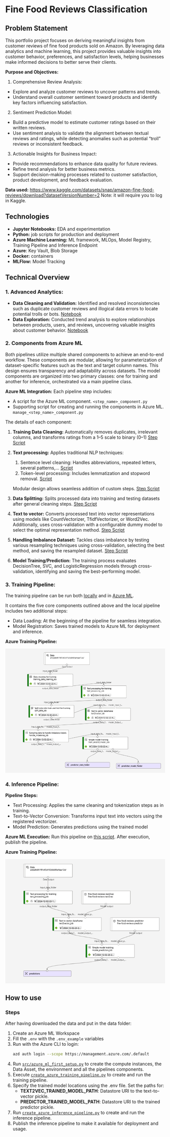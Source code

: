 # Fine Food Reviews Classification

## Problem Statement

This portfolio project focuses on deriving meaningful insights from customer reviews of fine food products sold on Amazon. By leveraging data analytics and machine learning, this project provides valuable insights into customer behavior, preferences, and satisfaction levels, helping businesses make informed decisions to better serve their clients.

**Purpose and Objectives:**
1. Comprehensive Review Analysis:

- Explore and analyze customer reviews to uncover patterns and trends.
- Understand overall customer sentiment toward products and identify key factors influencing satisfaction.

2. Sentiment Prediction Model:

- Build a predictive model to estimate customer ratings based on their written reviews.
- Use sentiment analysis to validate the alignment between textual reviews and ratings, while detecting anomalies such as potential “troll” reviews or inconsistent feedback.

3. Actionable Insights for Business Impact:

- Provide recommendations to enhance data quality for future reviews.
- Refine trend analysis for better business metrics.
- Support decision-making processes related to customer satisfaction, product development, and feedback evaluation.

**Data used:** https://www.kaggle.com/datasets/snap/amazon-fine-food-reviews/download?datasetVersionNumber=2
Note: it will require you to log in Kaggle.

## Technologies

- **Jupyter Notebooks:** EDA and experimentation
- **Python:** job scripts for production and deployment
- **Azure Machine Learning:** ML framework, MLOps, Model Registry, Training Pipeline and Inference Endpoint
- **Azure**: Key Vault, Blob Storage
- **Docker:** containers
- **MLFlow:** Model Tracking

## Technical Overview

### 1. Advanced Analytics:

- **Data Cleaning and Validation:** Identified and resolved inconsistencies such as duplicate customer reviews and illogical data errors to locate potential trolls or bots. [Notebook](reports/1_training_data_cleaning.ipynb)
- **Data Exploration:** Conducted trend analysis to explore relationships between products, users, and reviews, uncovering valuable insights about customer behavior. [Notebook](reports/2_data_exploration.ipynb)

### 2. Components from Azure ML

Both pipelines utilize multiple shared components to achieve an end-to-end workflow. These components are modular, allowing for parameterization of dataset-specific features such as the text and target column names. This design ensures transparency and adaptability across datasets. The model components are organized into two primary classes: one for training and another for inference, orchestrated via a main pipeline class.

**Azure ML Integration:**
Each pipeline step includes:
- A script for the Azure ML component. `<step_name>_component.py`
- Supporting script for creating and running the components in Azure ML. `manage_<step_name>_component.py`

The details of each component:

1. **Training Data Cleaning:** Automatically removes duplicates, irrelevant columns, and transforms ratings from a 1–5 scale to binary (0–1) [Step Script](src/pipeline_steps/training_data_cleaning/training_data_cleaning_step.py)
2. **Text processing:** Applies traditional NLP techniques:
     1. Sentence level cleaning: Handles abbreviations, repeated letters, several patterns,... [Script](src/pipeline_steps/text_processing/sentence_cleaning_classes.py)
     2. Token-level processing: Includes lemmatization and stopword removal. [Script](src/pipeline_steps/text_processing/text_processing_functions.py)
     
     Modular design allows seamless addition of custom steps. [Step Script](src/pipeline_steps/text_processing/text_processing_step.py)
3. **Data Splitting:** Splits processed data into training and testing datasets after general cleaning steps. [Step Script](src/pipeline_steps/split_data/split_data_step.py)
4. **Text to vector:** Converts processed text into vector representations using models like CountVectorizer, TfidfVectorizer, or Word2Vec. Additionally, uses cross-validation with a configurable dummy model to select the optimal representation method. [Step Script](src/pipeline_steps/split_data/split_data_step.py)
5. **Handling Imbalance Dataset:** Tackles class imbalance by testing various resampling techniques using cross-validation, selecting the best method, and saving the resampled dataset. [Step Script](src/pipeline_steps/handle_imbalance/handle_imbalance_step.py)
6. **Model Training/Prediction:** The training process evaluates DecisionTree, SVC, and LogisticRegression models through cross-validation, identifying and saving the best-performing model.


### 3. Training Pipeline:

The training pipeline can be run both [locally](./local_training_pipeline.py) and in [Azure ML](./create_azure_training_pipeline.py).

It contains the five core components outlined above and the local pipeline includes two additional steps:
- Data Loading: At the beginning of the pipeline for seamless integration.
- Model Registration: Saves trained models to Azure ML for deployment and inference.

**Azure Training Pipeline:**

<img src="imgs/training_pipeline_azure.png" alt=""/>

### 4. Inference Pipeline:

**Pipeline Steps:**

- Text Processing: Applies the same cleaning and tokenization steps as in training.
- Text-to-Vector Conversion: Transforms input text into vectors using the registered vectorizer.
- Model Prediction: Generates predictions using the trained model

**Azure ML Execution:**
Run this pipeline on [this script](./create_azure_inference_pipeline.py). After execution, publish the pipeline.

**Azure Training Pipeline:**

<img src="imgs/inference_pipeline_azure.png" alt=""/>

## How to use

### Steps

After having downloaded the data and put in the data folder:

1. Create an Azure ML Workspace
2. Fill the `.env` with the `.env_example` variables
3. Run with the Azure CLI to login:
   ```bash
   azd auth login --scope https://management.azure.com/.default
   ```
4. Run [`src/azure_ml_first_setup.py`](src/azure_ml_first_setup.py) to create the compute instances, the Data Asset, the environment and all the pipelines components.
5. Execute [`create_azure_training_pipeline.py`](./create_azure_training_pipeline.py) to create and run the training pipeline.
6. Specify the trained model locations using the .env file. Set the paths for:
   - **TEXT2VEC_TRAINED_MODEL_PATH**: Datastore URI to the text-to-vector pickle.
   - **PREDICTOR_TRAINED_MODEL_PATH**: Datastore URI to the trained predictor pickle.
7. Run [`create_azure_inference_pipeline.py`](./create_azure_inference_pipeline.py) to create and run the inference pipeline.
8. Publish the inference pipeline to make it available for deployment and usage.